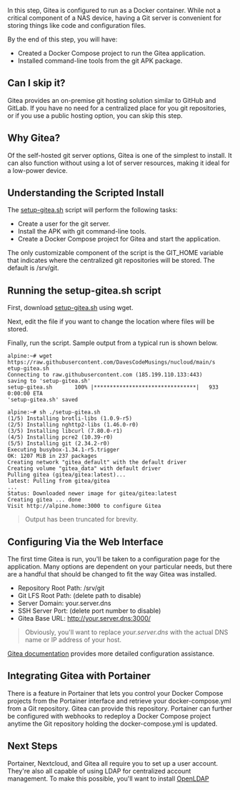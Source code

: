 In this step, Gitea is configured to run as a Docker container. While not a critical component of a NAS device, having a Git server is convenient for storing things like code and configuration files.

By the end of this step, you will have:
* Created a Docker Compose project to run the Gitea application.
* Installed command-line tools from the git APK package.

## Can I skip it?
Gitea provides an on-premise git hosting solution similar to GitHub and GitLab. If you have no need for a centralized place for you git repositories, or if you use a public hosting option, you can skip this step.

## Why Gitea?
Of the self-hosted git server options, Gitea is one of the simplest to install. It can also function without using a lot of server resources, making it ideal for a low-power device.

## Understanding the Scripted Install
The [setup-gitea.sh](https://raw.githubusercontent.com/DavesCodeMusings/nucloud/main/setup-gitea.sh) script will perform the following tasks:

* Create a user for the git server.
* Install the APK with git command-line tools.
* Create a Docker Compose project for Gitea and start the application.

The only customizable component of the script is the GIT_HOME variable that indicates where the centralized git repositories will be stored. The default is /srv/git.

## Running the setup-gitea.sh script
First, download [setup-gitea.sh](https://raw.githubusercontent.com/DavesCodeMusings/nucloud/main/setup-gitea.sh) using wget.

Next, edit the file if you want to change the location where files will be stored.

Finally, run the script. Sample output from a typical run is shown below.

```
alpine:~# wget https://raw.githubusercontent.com/DavesCodeMusings/nucloud/main/s
etup-gitea.sh
Connecting to raw.githubusercontent.com (185.199.110.133:443)
saving to 'setup-gitea.sh'
setup-gitea.sh       100% |********************************|   933  0:00:00 ETA
'setup-gitea.sh' saved

alpine:~# sh ./setup-gitea.sh
(1/5) Installing brotli-libs (1.0.9-r5)
(2/5) Installing nghttp2-libs (1.46.0-r0)
(3/5) Installing libcurl (7.80.0-r1)
(4/5) Installing pcre2 (10.39-r0)
(5/5) Installing git (2.34.2-r0)
Executing busybox-1.34.1-r5.trigger
OK: 1207 MiB in 237 packages
Creating network "gitea_default" with the default driver
Creating volume "gitea_data" with default driver
Pulling gitea (gitea/gitea:latest)...
latest: Pulling from gitea/gitea
...
Status: Downloaded newer image for gitea/gitea:latest
Creating gitea ... done
Visit http://alpine.home:3000 to configure Gitea
```

>Output has been truncated for brevity.

## Configuring Via the Web Interface
The first time Gitea is run, you'll be taken to a configuration page for the application. Many options are dependent on your particular needs, but there are a handful that should be changed to fit the way Gitea was installed.

* Repository Root Path: /srv/git
* Git LFS Root Path: (delete path to disable)
* Server Domain: your.server.dns
* SSH Server Port: (delete port number to disable)
* Gitea Base URL: http://your.server.dns:3000/

> Obviously, you'll want to replace _your.server.dns_ with the actual DNS name or IP address of your host.

[Gitea documentation](https://docs.gitea.io/) provides more detailed configuration assistance.

## Integrating Gitea with Portainer
There is a feature in Portainer that lets you control your Docker Compose projects from the Portainer interface and retrieve your docker-compose.yml from a Git repository. Gitea can provide this repository. Portainer can further be configured with webhooks to redeploy a Docker Compose project anytime the Git repository holding the docker-compose.yml is updated.

## Next Steps
Portainer, Nextcloud, and Gitea all require you to set up a user account. They're also all capable of using LDAP for centralized account management. To make this possible, you'll want to install [OpenLDAP](05_OpenLDAP.md)
